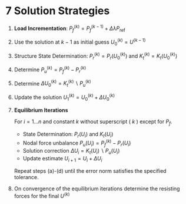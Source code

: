 # 7 Solution Strategies

1. **Load Incrementation**: $P_{f}^{(k)}=P_{f}^{(k-1)}+\Delta \lambda P_{\text {ref }}$
2. Use the solution at $k-1$ as initial guess $U_{0}^{(k)}=U^{(k-1)}$
3. Structure State Determination: $P_{r}^{(k)}=P_{r}\left(U_{0}^{(k)}\right)$ and $K_{t}^{(k)}=K_{t}\left(U_{0}^{(k)}\right)$
4. Determine $P_{u}^{(k)}=P_{f}^{(k)}-P_{r}^{(k)}$
5. Determine $\Delta U_{0}^{(k)}=K_{t}^{(k)} \backslash P_{u}^{(k)}$
6. Update the solution $U_{1}^{(k)}=U_{0}^{(k)}+\Delta U_{0}^{(k)}$
7. **Equilibrium Iterations**

   For $i=1 \ldots n$ and constant $k$ without superscript ( $k$ ) except for $P_{f}$.
   - State Determination: $P_{r}\left(U_{i}\right)$ and $K_{t}\left(U_{i}\right)$
   - Nodal force unbalance $P_{u}\left(U_{i}\right)=P_{f}^{(k)}-P_{r}\left(U_{i}\right)$
   - Solution correction $\Delta U_{i}=K_{t}\left(U_{i}\right) \backslash P_{u}\left(U_{i}\right)$
   - Update estimate $U_{i+1}=U_{i}+\Delta U_{i}$

    Repeat steps (a)-(d) until the error norm satisfies the specified tolerance.

8. On convergence of the equilibrium iterations determine the resisting forces for the final $U^{(k)}$
